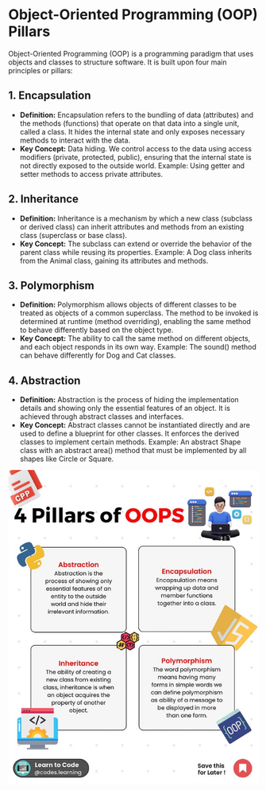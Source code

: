 # Object-Oriented Programming (OOP) Pillars
Object-Oriented Programming (OOP) is a programming paradigm that uses objects and classes to structure software. It is built upon four main principles or pillars:

## 1. Encapsulation
- **Definition:** Encapsulation refers to the bundling of data (attributes) and the methods (functions) that operate on that data into a single unit, called a class. It hides the internal state and only exposes necessary methods to interact with the data.
- **Key Concept:** Data hiding. We control access to the data using access modifiers (private, protected, public), ensuring that the internal state is not directly exposed to the outside world.
Example: Using getter and setter methods to access private attributes.

## 2. Inheritance
- **Definition:** Inheritance is a mechanism by which a new class (subclass or derived class) can inherit attributes and methods from an existing class (superclass or base class).
- **Key Concept:** The subclass can extend or override the behavior of the parent class while reusing its properties.
Example: A Dog class inherits from the Animal class, gaining its attributes and methods.

## 3. Polymorphism
- **Definition:** Polymorphism allows objects of different classes to be treated as objects of a common superclass. The method to be invoked is determined at runtime (method overriding), enabling the same method to behave differently based on the object type.
- **Key Concept:** The ability to call the same method on different objects, and each object responds in its own way.
Example: The sound() method can behave differently for Dog and Cat classes.

## 4. Abstraction
- **Definition:** Abstraction is the process of hiding the implementation details and showing only the essential features of an object. It is achieved through abstract classes and interfaces.
- **Key Concept:** Abstract classes cannot be instantiated directly and are used to define a blueprint for other classes. It enforces the derived classes to implement certain methods.
Example: An abstract Shape class with an abstract area() method that must be implemented by all shapes like Circle or Square.


![OOP Pillars](images/OOP-Pillars.jpg)
